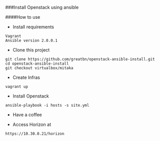 ###Install Openstack using ansible

####How to use

- Install requirements

```
Vagrant
Ansible version 2.0.0.1 

```
- Clone this project 

```
git clone https://github.com/greatbn/openstack-ansible-install.git
cd openstack-ansible-install
git checkout virtualbox/mitaka
```

- Create Infras

```
vagrant up
```

- Install Openstack

```
ansible-playbook -i hosts -s site.yml
```

- Have a coffee

- Access Horizon at

```
https://10.30.0.21/horizon
```
